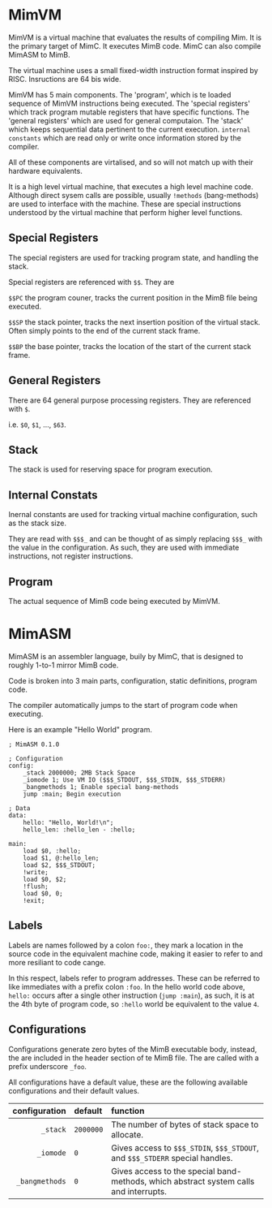 # MimVM

MimVM is a virtual machine that evaluates the results of compiling Mim. It is the primary target of
MimC. It executes MimB code. MimC can also compile MimASM to MimB.

The virtual machine uses a small fixed-width instruction format inspired by RISC. Insructions are
64 bis wide.

MimVM has 5 main components. The 'program', which is te loaded sequence of MimVM instructions 
being executed. The 'special registers' which track program mutable registers that have specific 
functions. The 'general registers' which are used for general computaion. The 'stack' which keeps
sequential data pertinent to the current execution. `internal constants` which are read only or
write once information stored by the compiler.

All of these components are virtalised, and so will not match up with their hardware equivalents.

It is a high level virtual machine, that executes a high level machine code. Although direct sysem
calls are possible, usually `!methods` (bang-methods) are used to interface with the machine. These
are special instructions understood by the virtual machine that perform higher level functions.

## Special Registers

The special registers are used for tracking program state, and handling the stack.

Special registers are referenced with `$$`. They are

`$$PC` the program couner, tracks the current position in the MimB file being executed.

`$$SP` the stack pointer, tracks the next insertion position of the virtual stack. Often simply
points to the end of the current stack frame.

`$$BP` the base pointer, tracks the location of the start of the current stack frame.


## General Registers

There are 64 general purpose processing registers. They are referenced with `$`.

i.e. `$0`, `$1`, ..., `$63`.

## Stack

The stack is used for reserving space for program execution.

## Internal Constats

Inernal constants are used for tracking virtual machine configuration, such as the stack size.

They are read with `$$$_` and can be thought of as simply replacing `$$$_` with the value in the
configuration. As such, they are used with immediate instructions, not register instructions.

## Program

The actual sequence of MimB code being executed by MimVM.

# MimASM

MimASM is an assembler language, buily by MimC, that is designed to roughly 1-to-1 mirror MimB code.

Code is broken into 3 main parts, configuration, static definitions, program code.

The compiler automatically jumps to the start of program code when executing.

Here is an example "Hello World" program.

```mimasm
; MimASM 0.1.0

; Configuration
config:
    _stack 2000000; 2MB Stack Space
    _iomode 1; Use VM IO ($$$_STDOUT, $$$_STDIN, $$$_STDERR)
    _bangmethods 1; Enable special bang-methods
    jump :main; Begin execution

; Data
data:
    hello: "Hello, World!\n";
    hello_len: :hello_len - :hello;

main:
    load $0, :hello;
    load $1, @:hello_len;
    load $2, $$$_STDOUT;
    !write;
    load $0, $2;
    !flush;
    load $0, 0;
    !exit;
```

## Labels

Labels are names followed by a colon `foo:`, they mark a location in the source code in the 
equivalent machine code, making it easier to refer to and more resiliant to code cange.

In this respect, labels refer to program addresses. These can be referred to like immediates with
a prefix colon `:foo`. In the hello world code above, `hello:` occurs after a single other
instruction (`jump :main`), as such, it is at the 4th byte of program code, so `:hello` world be
equivalent to the value `4`.

## Configurations

Configurations generate zero bytes of the MimB executable body, instead, the are included in the
header section of te MimB file. The are called with a prefix underscore `_foo`.

All configurations have a default value, these are the following available configurations and their
default values.

|configuration|default|function|
|-:|:-|:-|
|`_stack`|`2000000`|The number of bytes of stack space to allocate.|
|`_iomode`|`0`|Gives access to `$$$_STDIN`, `$$$_STDOUT`, and `$$$_STDERR` special handles.|
|`_bangmethods`|`0`|Gives access to the special band-methods, which abstract system calls and interrupts.|

## 